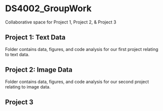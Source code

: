 # DS4002_GroupWork
Collaborative space for Project 1, Project 2, &amp; Project 3

## Project 1: Text Data

Folder contains data, figures, and code analysis for our first project relating to text data.

## Project 2: Image Data

Folder contains data, figures, and code analysis for our second project relating to image data.

## Project 3
